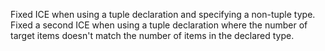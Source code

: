 Fixed ICE when using a tuple declaration and specifying a non-tuple type.
Fixed a second ICE when using a tuple declaration where the number of
target items doesn't match the number of items in the declared type.
